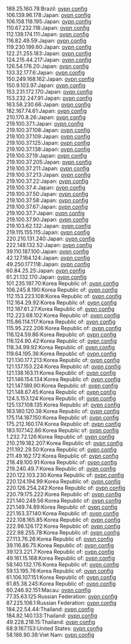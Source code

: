 189.25.160.78:Brazil: [ovpn config](vpn/189_25_160_78.ovpn)  
106.139.96.178:Japan: [ovpn config](vpn/106_139_96_178.ovpn)  
106.158.118.195:Japan: [ovpn config](vpn/106_158_118_195.ovpn)  
110.67.232.118:Japan: [ovpn config](vpn/110_67_232_118.ovpn)  
112.139.174.111:Japan: [ovpn config](vpn/112_139_174_111.ovpn)  
116.82.49.59:Japan: [ovpn config](vpn/116_82_49_59.ovpn)  
119.230.199.60:Japan: [ovpn config](vpn/119_230_199_60.ovpn)  
122.21.255.183:Japan: [ovpn config](vpn/122_21_255_183.ovpn)  
124.215.44.217:Japan: [ovpn config](vpn/124_215_44_217.ovpn)  
126.54.176.20:Japan: [ovpn config](vpn/126_54_176_20.ovpn)  
133.32.177.6:Japan: [ovpn config](vpn/133_32_177_6.ovpn)  
150.249.168.162:Japan: [ovpn config](vpn/150_249_168_162.ovpn)  
150.9.103.97:Japan: [ovpn config](vpn/150_9_103_97.ovpn)  
153.231.172.170:Japan: [ovpn config](vpn/153_231_172_170.ovpn)  
153.232.247.91:Japan: [ovpn config](vpn/153_232_247_91.ovpn)  
163.58.230.66:Japan: [ovpn config](vpn/163_58_230_66.ovpn)  
182.167.74.61:Japan: [ovpn config](vpn/182_167_74_61.ovpn)  
210.170.8.26:Japan: [ovpn config](vpn/210_170_8_26.ovpn)  
219.100.37.1:Japan: [ovpn config](vpn/219_100_37_1.ovpn)  
219.100.37.108:Japan: [ovpn config](vpn/219_100_37_108.ovpn)  
219.100.37.109:Japan: [ovpn config](vpn/219_100_37_109.ovpn)  
219.100.37.125:Japan: [ovpn config](vpn/219_100_37_125.ovpn)  
219.100.37.138:Japan: [ovpn config](vpn/219_100_37_138.ovpn)  
219.100.37.19:Japan: [ovpn config](vpn/219_100_37_19.ovpn)  
219.100.37.205:Japan: [ovpn config](vpn/219_100_37_205.ovpn)  
219.100.37.211:Japan: [ovpn config](vpn/219_100_37_211.ovpn)  
219.100.37.213:Japan: [ovpn config](vpn/219_100_37_213.ovpn)  
219.100.37.22:Japan: [ovpn config](vpn/219_100_37_22.ovpn)  
219.100.37.4:Japan: [ovpn config](vpn/219_100_37_4.ovpn)  
219.100.37.50:Japan: [ovpn config](vpn/219_100_37_50.ovpn)  
219.100.37.58:Japan: [ovpn config](vpn/219_100_37_58.ovpn)  
219.100.37.67:Japan: [ovpn config](vpn/219_100_37_67.ovpn)  
219.100.37.7:Japan: [ovpn config](vpn/219_100_37_7.ovpn)  
219.100.37.90:Japan: [ovpn config](vpn/219_100_37_90.ovpn)  
219.103.62.132:Japan: [ovpn config](vpn/219_103_62_132.ovpn)  
219.115.155.115:Japan: [ovpn config](vpn/219_115_155_115.ovpn)  
220.210.131.240:Japan: [ovpn config](vpn/220_210_131_240.ovpn)  
222.148.132.52:Japan: [ovpn config](vpn/222_148_132_52.ovpn)  
39.110.187.100:Japan: [ovpn config](vpn/39_110_187_100.ovpn)  
42.127.184.124:Japan: [ovpn config](vpn/42_127_184_124.ovpn)  
49.250.177.118:Japan: [ovpn config](vpn/49_250_177_118.ovpn)  
60.84.25.25:Japan: [ovpn config](vpn/60_84_25_25.ovpn)  
61.21.132.170:Japan: [ovpn config](vpn/61_21_132_170.ovpn)  
101.235.197.70:Korea Republic of: [ovpn config](vpn/101_235_197_70.ovpn)  
106.245.8.190:Korea Republic of: [ovpn config](vpn/106_245_8_190.ovpn)  
112.153.223.108:Korea Republic of: [ovpn config](vpn/112_153_223_108.ovpn)  
112.164.29.92:Korea Republic of: [ovpn config](vpn/112_164_29_92.ovpn)  
112.187.61.27:Korea Republic of: [ovpn config](vpn/112_187_61_27.ovpn)  
112.223.68.102:Korea Republic of: [ovpn config](vpn/112_223_68_102.ovpn)  
115.86.114.117:Korea Republic of: [ovpn config](vpn/115_86_114_117.ovpn)  
115.95.222.206:Korea Republic of: [ovpn config](vpn/115_95_222_206.ovpn)  
116.124.59.86:Korea Republic of: [ovpn config](vpn/116_124_59_86.ovpn)  
116.124.90.42:Korea Republic of: [ovpn config](vpn/116_124_90_42.ovpn)  
118.34.99.92:Korea Republic of: [ovpn config](vpn/118_34_99_92.ovpn)  
119.64.195.36:Korea Republic of: [ovpn config](vpn/119_64_195_36.ovpn)  
121.130.177.213:Korea Republic of: [ovpn config](vpn/121_130_177_213.ovpn)  
121.137.153.224:Korea Republic of: [ovpn config](vpn/121_137_153_224.ovpn)  
121.138.163.11:Korea Republic of: [ovpn config](vpn/121_138_163_11.ovpn)  
121.146.154.134:Korea Republic of: [ovpn config](vpn/121_146_154_134.ovpn)  
121.147.189.90:Korea Republic of: [ovpn config](vpn/121_147_189_90.ovpn)  
121.148.67.45:Korea Republic of: [ovpn config](vpn/121_148_67_45.ovpn)  
124.5.153.124:Korea Republic of: [ovpn config](vpn/124_5_153_124.ovpn)  
125.137.108.135:Korea Republic of: [ovpn config](vpn/125_137_108_135.ovpn)  
163.180.120.38:Korea Republic of: [ovpn config](vpn/163_180_120_38.ovpn)  
175.114.187.150:Korea Republic of: [ovpn config](vpn/175_114_187_150.ovpn)  
175.212.160.174:Korea Republic of: [ovpn config](vpn/175_212_160_174.ovpn)  
183.107.142.86:Korea Republic of: [ovpn config](vpn/183_107_142_86.ovpn)  
1.232.72.126:Korea Republic of: [ovpn config](vpn/1_232_72_126.ovpn)  
210.219.182.207:Korea Republic of: [ovpn config](vpn/210_219_182_207.ovpn)  
211.192.29.50:Korea Republic of: [ovpn config](vpn/211_192_29_50.ovpn)  
211.49.162.172:Korea Republic of: [ovpn config](vpn/211_49_162_172.ovpn)  
218.49.100.91:Korea Republic of: [ovpn config](vpn/218_49_100_91.ovpn)  
219.240.49.7:Korea Republic of: [ovpn config](vpn/219_240_49_7.ovpn)  
220.122.103.230:Korea Republic of: [ovpn config](vpn/220_122_103_230.ovpn)  
220.124.194.99:Korea Republic of: [ovpn config](vpn/220_124_194_99.ovpn)  
220.126.254.242:Korea Republic of: [ovpn config](vpn/220_126_254_242.ovpn)  
220.79.175.222:Korea Republic of: [ovpn config](vpn/220_79_175_222.ovpn)  
221.140.249.56:Korea Republic of: [ovpn config](vpn/221_140_249_56.ovpn)  
221.149.74.89:Korea Republic of: [ovpn config](vpn/221_149_74_89.ovpn)  
221.163.37.140:Korea Republic of: [ovpn config](vpn/221_163_37_140.ovpn)  
222.108.165.85:Korea Republic of: [ovpn config](vpn/222_108_165_85.ovpn)  
222.98.126.172:Korea Republic of: [ovpn config](vpn/222_98_126_172.ovpn)  
222.98.255.78:Korea Republic of: [ovpn config](vpn/222_98_255_78.ovpn)  
27.113.76.26:Korea Republic of: [ovpn config](vpn/27_113_76_26.ovpn)  
39.116.86.75:Korea Republic of: [ovpn config](vpn/39_116_86_75.ovpn)  
39.123.221.7:Korea Republic of: [ovpn config](vpn/39_123_221_7.ovpn)  
49.161.15.168:Korea Republic of: [ovpn config](vpn/49_161_15_168.ovpn)  
58.140.132.176:Korea Republic of: [ovpn config](vpn/58_140_132_176.ovpn)  
59.13.195.76:Korea Republic of: [ovpn config](vpn/59_13_195_76.ovpn)  
61.106.107.151:Korea Republic of: [ovpn config](vpn/61_106_107_151.ovpn)  
61.85.38.245:Korea Republic of: [ovpn config](vpn/61_85_38_245.ovpn)  
60.246.92.151:Macau: [ovpn config](vpn/60_246_92_151.ovpn)  
77.35.63.125:Russian Federation: [ovpn config](vpn/77_35_63_125.ovpn)  
87.225.106.1:Russian Federation: [ovpn config](vpn/87_225_106_1.ovpn)  
184.22.54.44:Thailand: [ovpn config](vpn/184_22_54_44.ovpn)  
184.82.140.133:Thailand: [ovpn config](vpn/184_82_140_133.ovpn)  
49.228.218.15:Thailand: [ovpn config](vpn/49_228_218_15.ovpn)  
68.9.167.153:United States: [ovpn config](vpn/68_9_167_153.ovpn)  
58.186.90.38:Viet Nam: [ovpn config](vpn/58_186_90_38.ovpn)  
